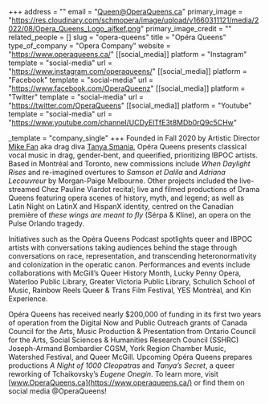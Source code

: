 +++
address = ""
email = "Queen@OperaQueens.ca"
primary_image = "https://res.cloudinary.com/schmopera/image/upload/v1660311121/media/2022/08/Opera_Queens_Logo_ajfkef.png"
primary_image_credit = ""
related_people = []
slug = "opera-queens"
title = "Opéra Queens"
type_of_company = "Opera Company"
website = "https://www.operaqueens.ca/"
[[social_media]]
platform = "Instagram"
template = "social-media"
url = "https://www.instagram.com/operaqueens/"
[[social_media]]
platform = "Facebook"
template = "social-media"
url = "https://www.facebook.com/OperaQueenz"
[[social_media]]
platform = "Twitter"
template = "social-media"
url = "https://twitter.com/OperaQueens"
[[social_media]]
platform = "Youtube"
template = "social-media"
url = "https://www.youtube.com/channel/UCDyElTfE3t8MDb0rQ9c5CHw"

_template = "company_single"
+++
Founded in Fall 2020 by Artistic Director [Mike Fan](https://www.mikezfan.com/) aka drag diva [Tanya Smania](https://www.instagram.com/tanyasmania/), Opéra Queens presents classical vocal music in drag, gender-bent, and queerified, prioritizing IBPOC artists. Based in Montréal and Toronto, new commissions include _When Daylight Rises_ and re-imagined overtures to _Samson et Dalila_ and _Adriana Lecouvreur_ by Morgan-Paige Melbourne. Other projects included the live-streamed Chez Pauline Viardot recital; live and filmed productions of Drama Queens featuring opera scenes of history, myth, and legend; as well as Latin Night on LatinX and HispanX identity, centred on the Canadian première of _these wings are meant to fly_ (Sérpa & Kline), an opera on the Pulse Orlando tragedy.

Initiatives such as the Opéra Queens Podcast spotlights queer and IBPOC artists with conversations taking audiences behind the stage through conversations on race, representation, and transcending heteronormativity and colonization in the operatic canon. Performances and events include collaborations with McGill’s Queer History Month, Lucky Penny Opera, Waterloo Public Library, Greater Victoria Public Library, Schulich School of Music, Rainbow Reels Queer & Trans Film Festival, YES Montréal, and Kin Experience.

Opéra Queens has received nearly $200,000 of funding in its first two years of operation from the Digital Now and Public Outreach grants of Canada Council for the Arts, Music Production & Presentation from Ontario Council for the Arts, Social Sciences & Humanities Research Council (SSHRC) Joseph-Armand Bombardier CGSM, York Region Chamber Music, Watershed Festival, and Queer McGill. Upcoming Opéra Queens prepares productions _A Night of 1000 Cleopatras_ and _Tanya’s Secret_, a queer reworking of Tchaikovsky’s _Eugene Onegin_. To learn more, visit [www.OperaQueens.ca](https://www.operaqueens.ca/) or find them on social media @OperaQueens!